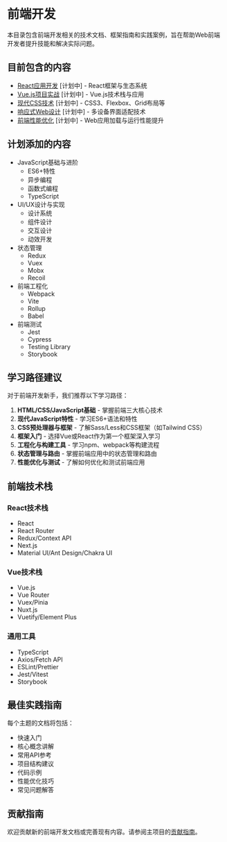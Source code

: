 # 前端开发

本目录包含前端开发相关的技术文档、框架指南和实践案例，旨在帮助Web前端开发者提升技能和解决实际问题。

## 目前包含的内容

- [React应用开发](react/README.md) [计划中] - React框架与生态系统
- [Vue.js项目实战](vue/README.md) [计划中] - Vue.js技术栈与应用
- [现代CSS技术](css/README.md) [计划中] - CSS3、Flexbox、Grid布局等
- [响应式Web设计](responsive/README.md) [计划中] - 多设备界面适配技术
- [前端性能优化](performance/README.md) [计划中] - Web应用加载与运行性能提升

## 计划添加的内容

- JavaScript基础与进阶
  - ES6+特性
  - 异步编程
  - 函数式编程
  - TypeScript
- UI/UX设计与实现
  - 设计系统
  - 组件设计
  - 交互设计
  - 动效开发
- 状态管理
  - Redux
  - Vuex
  - Mobx
  - Recoil
- 前端工程化
  - Webpack
  - Vite
  - Rollup
  - Babel
- 前端测试
  - Jest
  - Cypress
  - Testing Library
  - Storybook

## 学习路径建议

对于前端开发新手，我们推荐以下学习路径：

1. **HTML/CSS/JavaScript基础** - 掌握前端三大核心技术
2. **现代JavaScript特性** - 学习ES6+语法和特性
3. **CSS预处理器与框架** - 了解Sass/Less和CSS框架（如Tailwind CSS）
4. **框架入门** - 选择Vue或React作为第一个框架深入学习
5. **工程化与构建工具** - 学习npm、webpack等构建流程
6. **状态管理与路由** - 掌握前端应用中的状态管理和路由
7. **性能优化与测试** - 了解如何优化和测试前端应用

## 前端技术栈

### React技术栈
- React
- React Router
- Redux/Context API
- Next.js
- Material UI/Ant Design/Chakra UI

### Vue技术栈
- Vue.js
- Vue Router
- Vuex/Pinia
- Nuxt.js
- Vuetify/Element Plus

### 通用工具
- TypeScript
- Axios/Fetch API
- ESLint/Prettier
- Jest/Vitest
- Storybook

## 最佳实践指南

每个主题的文档将包括：

- 快速入门
- 核心概念讲解
- 常用API参考
- 项目结构建议
- 代码示例
- 性能优化技巧
- 常见问题解答

## 贡献指南

欢迎贡献新的前端开发文档或完善现有内容。请参阅主项目的[贡献指南](../../CONTRIBUTING.md)。 